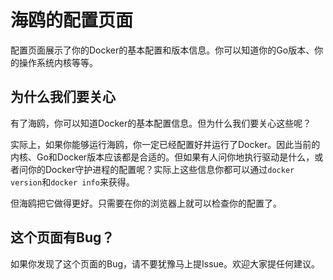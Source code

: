 
# 海鸥的配置页面

配置页面展示了你的Docker的基本配置和版本信息。你可以知道你的Go版本、你的操作系统内核等等。

## 为什么我们要关心

有了海鸥，你可以知道Docker的基本配置信息。但为什么我们要关心这些呢？

实际上，如果你能够运行海鸥，你一定已经配置好并运行了Docker。因此当前的内核、Go和Docker版本应该都是合适的。但如果有人问你地执行驱动是什么，或者问你的Docker守护进程的配置呢？实际上这些信息你都可以通过`docker version`和`docker info`来获得。

但海鸥把它做得更好。只需要在你的浏览器上就可以检查你的配置了。

## 这个页面有Bug？

如果你发现了这个页面的Bug，请不要犹豫马上提Issue。欢迎大家提任何建议。
